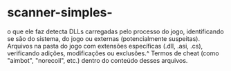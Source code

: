 # scanner-simples-
o que ele faz detecta DLLs carregadas pelo processo do jogo, identificando se são do sistema, do jogo ou externas (potencialmente suspeitas). Arquivos na pasta do jogo com extensões específicas (.dll, .asi, .cs), verificando adições, modificações ou exclusões.^ Termos de cheat (como "aimbot", "norecoil", etc.) dentro do conteúdo desses arquivos.
